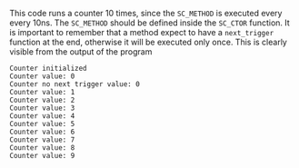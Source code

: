 This code runs a counter 10 times, since the `SC_METHOD` is executed every every 10ns. The `SC_METHOD` should be defined inside the `SC_CTOR` function. 
It is important to remember that a method expect to have a `next_trigger` function at the end, otherwise it will be executed only once. This is clearly visible from the output of the program

```
Counter initialized
Counter value: 0
Counter no next trigger value: 0
Counter value: 1
Counter value: 2
Counter value: 3
Counter value: 4
Counter value: 5
Counter value: 6
Counter value: 7
Counter value: 8
Counter value: 9
```

